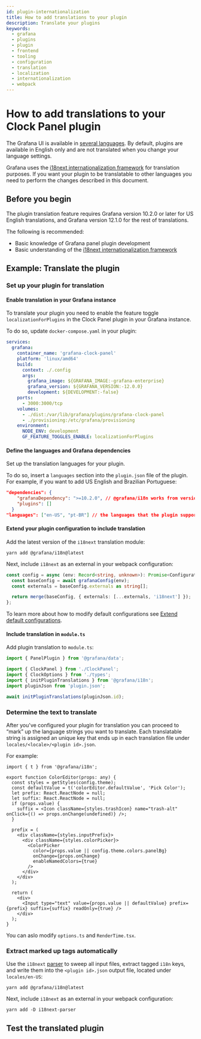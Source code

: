 ```yaml
---
id: plugin-internationalization
title: How to add translations to your plugin
description: Translate your plugins
keywords:
  - grafana
  - plugins
  - plugin
  - frontend
  - tooling
  - configuration
  - translation
  - localization
  - internationalization
  - webpack
---
```


# How to add translations to your Clock Panel plugin

The Grafana UI is available in [several languages](https://grafana.com/docs/grafana/latest/administration/organization-preferences/#change-grafana-language). By default, plugins are available in English only and are not translated when you change your language settings. 

Grafana uses the [i18next internationalization framework](https://www.i18next.com/) for translation purposes. If you want your plugin to be translatable to other languages you need to perform the changes described in this document.  

## Before you begin

The plugin translation feature requires Grafana version 10.2.0 or later for US English translations, and Grafana version 12.1.0 for the rest of translations.

The following is recommended:

* Basic knowledge of Grafana panel plugin development
* Basic understanding of the [i18next internationalization framework](https://www.i18next.com/)

## Example: Translate the plugin

### Set up your plugin for translation

#### Enable translation in your Grafana instance 

To translate your plugin you need to enable the feature toggle `localizationForPlugins` in the Clock Panel plugin in your Grafana instance.

To do so, update `docker-compose.yaml` in your plugin:

```yaml title="docker-compose.yaml"
services:
  grafana:
    container_name: 'grafana-clock-panel'
    platform: 'linux/amd64'
    build:
      context: ./.config
      args:
        grafana_image: ${GRAFANA_IMAGE:-grafana-enterprise}
        grafana_version: ${GRAFANA_VERSION:-12.0.0}
        development: ${DEVELOPMENT:-false}
    ports:
      - 3000:3000/tcp
    volumes:
      - ./dist:/var/lib/grafana/plugins/grafana-clock-panel
      - ./provisioning:/etc/grafana/provisioning
    environment:
      NODE_ENV: development
      GF_FEATURE_TOGGLES_ENABLE: localizationForPlugins
```

#### Define the languages and Grafana dependencies

Set up the translation languages for your plugin. 

To do so, insert a `languages` section into the `plugin.json` file of the plugin. For example, if you want to add US English and Brazilian Portuguese:

```json title="plugin.json"
"dependencies": {
    "grafanaDependency": ">=10.2.0", // @grafana/i18n works from version 10.2.0 and higher for en-US translations 
    "plugins": []
  }
"languages": ["en-US", "pt-BR"] // the languages that the plugin supports
```

#### Extend your plugin configuration to include translation

Add the latest version of the `i18next` translation module:

```shell
yarn add @grafana/i18n@latest
```

Next, include `i18next` as an external in your webpack configuration:

```ts
const config = async (env: Record<string, unknown>): Promise<Configuration> => {
  const baseConfig = await grafanaConfig(env);
  const externals = baseConfig.externals as string[];

  return merge(baseConfig, { externals: [...externals, 'i18next'] });
};
```

To learn more about how to modify default configurations see [Extend default configurations](https://grafana.com/developers/plugin-tools/how-to-guides/extend-configurations).

#### Include translation in `module.ts` 

Add plugin translation to `module.ts`: 

```ts
import { PanelPlugin } from '@grafana/data';

import { ClockPanel } from './ClockPanel';
import { ClockOptions } from './types';
import { initPluginTranslations } from '@grafana/i18n';
import pluginJson from 'plugin.json';

await initPluginTranslations(pluginJson.id);
```

### Determine the text to translate

After you've configured your plugin for translation you can proceed to “mark” up the language strings you want to translate. Each translatable string is assigned an unique key that ends up in each translation file under `locales/<locale>/<plugin id>.json`. 

For example:

```tsx title="ColorEditor.tsx"
import { t } from '@grafana/i18n';

export function ColorEditor(props: any) {
  const styles = getStyles(config.theme);
  const defaultValue = t('colorEditor.defaultValue', 'Pick Color');
  let prefix: React.ReactNode = null;
  let suffix: React.ReactNode = null;
  if (props.value) {
    suffix = <Icon className={styles.trashIcon} name="trash-alt" onClick={() => props.onChange(undefined)} />;
  }

  prefix = (
    <div className={styles.inputPrefix}>
      <div className={styles.colorPicker}>
        <ColorPicker
          color={props.value || config.theme.colors.panelBg}
          onChange={props.onChange}
          enableNamedColors={true}
        />
      </div>
    </div>
  );

  return (
    <div>
      <Input type="text" value={props.value || defaultValue} prefix={prefix} suffix={suffix} readOnly={true} />
    </div>
  );
}  
```

You can aslo modify `options.ts` and `RenderTime.tsx`.

### Extract marked up tags automatically

Use the `i18next` [parser](https://github.com/i18next/i18next-parser#readme) to sweep all input files, extract tagged `i18n` keys, and write them into the `<plugin id>.json` output file, located under `locales/en-US`: 

```shell
yarn add @grafana/i18n@latest
```

Next, include `i18next` as an external in your webpack configuration:

```shell
yarn add -D i18next-parser
```

## Test the translated plugin 





